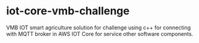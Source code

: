 # iot-core-vmb-challenge
VMB IOT smart agriculture solution for challenge using c++ for connecting with MQTT broker in AWS IOT Core for service other software components.
